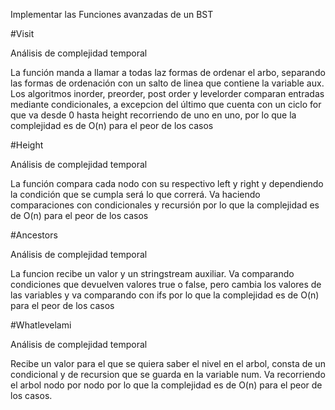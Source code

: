 Implementar las Funciones avanzadas de un BST

#Visit

Análisis de complejidad temporal

La función manda a llamar a todas laz formas de ordenar el arbo, separando las formas de ordenación con un salto de linea que contiene la variable aux.
Los algoritmos inorder, preorder, post order y levelorder comparan entradas mediante condicionales, a excepcion del último que cuenta con un ciclo for que va desde 0 hasta height recorriendo de uno en uno, por lo que la complejidad es de O(n) para el peor de los casos

#Height

Análisis de complejidad temporal

La función compara cada nodo con su respectivo left y right y dependiendo la condición que se cumpla será lo que correrá. Va haciendo comparaciones con condicionales y recursión por lo que la complejidad es de O(n) para el peor de los casos

#Ancestors

Análisis de complejidad temporal

La funcion recibe un valor y un stringstream auxiliar. Va comparando condiciones que devuelven valores true o false, pero cambia los valores de las variables y va comparando con ifs por lo que la complejidad es de O(n) para el peor de los casos 

#Whatlevelami

Análisis de complejidad temporal

Recibe un valor para el que se quiera saber el nivel en el arbol, consta de un condicional y de recursion que se guarda en la variable num. Va recorriendo el arbol nodo por nodo por lo que la complejidad es de O(n) para el peor de los casos.
